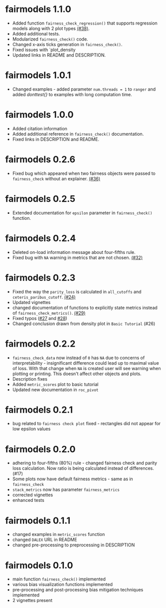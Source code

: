 # fairmodels 1.1.0
* Added function `fairness_check_regression()` that supports regression models along with 2 plot types [(#38)](https://github.com/ModelOriented/fairmodels/issues/38).
* Added additional tests. 
* Modularized `fairness_check()` code.
* Changed x-axis ticks generation in `fairness_check()`. 
* Fixed issues with `plot_density
* Updated links in README and DESCRIPTION.

# fairmodels 1.0.1 
* Changed examples - added parameter `num.threads = 1` to `ranger` and added *donttest{}* to examples with long computation time. 

# fairmodels 1.0.0
* Added citation information
* Added additional reference in `fairness_check()` documentation.
* Fixed links in DESCRIPTION and README. 

# fairmodels 0.2.6 
* Fixed bug which appeared when two fairness objects were passed to `fairness_check` without an explainer. [(#36)](https://github.com/ModelOriented/fairmodels/issues/36)

# fairmodels 0.2.5
* Extended documentation for `epsilon` parameter in `fairness_check()` function.

# fairmodels 0.2.4
* Deleted on-load information message about four-fifths rule. 
* Fixed bug with `NA` warning in metrics that are not chosen. [(#32)](https://github.com/ModelOriented/fairmodels/issues/32)

# fairmodels 0.2.3
* Fixed the way the `parity_loss` is calculated in `all_cutoffs` and `ceteris_paribus_cutoff`. [(#24)](https://github.com/ModelOriented/fairmodels/issues/24)
* Updated vignettes
* changed documentation of functions to explicitly state metrics instead of `fairness_check_metrics()`. [(#29)](https://github.com/ModelOriented/fairmodels/issues/29)
* Fixed typos ([#27](https://github.com/ModelOriented/fairmodels/issues/27) and [#28](https://github.com/ModelOriented/fairmodels/issues/28))
* Changed conclusion drawn from density plot in `Basic Tutorial` (#26)

# fairmodels 0.2.2
* `fairness_check_data` now instead of `0` has `NA` due to concerns of interpretability - insignificant difference could lead up to maximal value of loss. With that change when `NA` is created user will see warning when plotting or printing. This doesn't affect other objects and plots.
* Description fixes
* Added `metric_scores` plot to basic tutorial
* Updated new documentation in `roc_pivot`

# fairmodels 0.2.1
* bug related to `fairness check plot` fixed - rectangles did not appear for low epsilon values

# fairmodels 0.2.0
* adhering to four-fifths (80%) rule - changed fairness check and parity loss calculation. Now ratio is being calculated instead of differences.(#17)
* Some plots now have default fairness metrics - same as in `fairness_check` 
* `stack_metrics` now has parameter `fairness_metrics`
* corrected vignettes
* enhanced tests

# fairmodels 0.1.1
* changed examples in `metric_scores` function
* changed `DALEX` URL in README
* changed pre-processing to preprocessing in DESCRIPTION

# fairmodels 0.1.0

* main function `fairness_check()` implemented 
* various bias visualization functions implemented 
* pre-processing and post-processing bias mitigation techniques implemented
* 2 vignettes present
